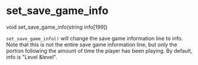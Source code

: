 # set_save_game_info

<Prototype>void set_save_game_info(string info[199])</Prototype>

`set_save_game_info()` will change the save game information line to info. Note that this is not the entire save game information line, but only the portion following the amount of time the player has been playing. By default, info is "Level &level".